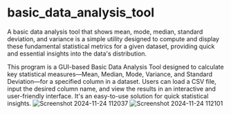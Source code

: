 # basic_data_analysis_tool
A basic data analysis tool that shows mean, mode, median, standard deviation, and variance is a simple utility designed to compute and display these fundamental statistical metrics for a given dataset, providing quick and essential insights into the data's distribution.

This program is a GUI-based Basic Data Analysis Tool designed to calculate key statistical measures—Mean, Median, Mode, Variance, and Standard Deviation—for a specified column in a dataset. Users can load a CSV file, input the desired column name, and view the results in an interactive and user-friendly interface. It's an easy-to-use solution for quick statistical insights.
![Screenshot 2024-11-24 112037](https://github.com/user-attachments/assets/49b0d0bc-e8ea-4191-a9cf-cf2523a8bb07)
![Screenshot 2024-11-24 112101](https://github.com/user-attachments/assets/f509f8e1-1ba1-4aa8-ae55-17a29c4ef717)
